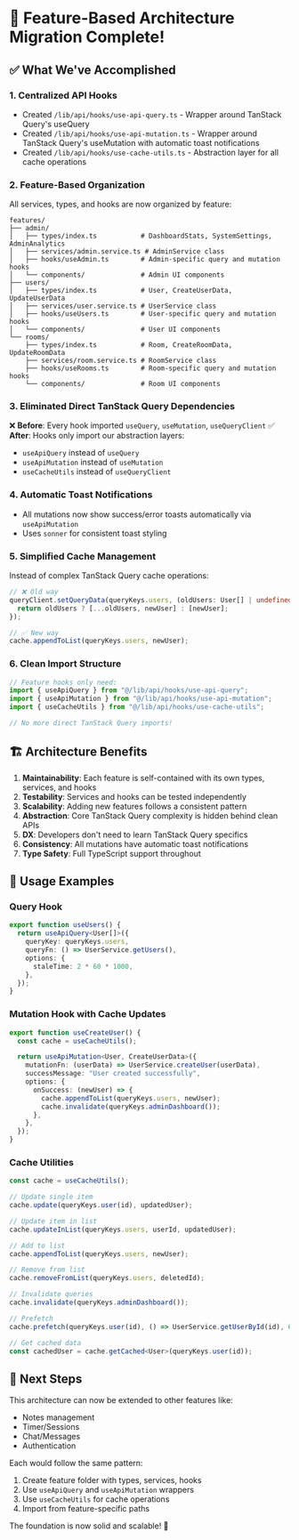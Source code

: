 # 🎉 Feature-Based Architecture Migration Complete!

## ✅ What We've Accomplished

### 1. **Centralized API Hooks**

- Created `/lib/api/hooks/use-api-query.ts` - Wrapper around TanStack Query's useQuery
- Created `/lib/api/hooks/use-api-mutation.ts` - Wrapper around TanStack Query's useMutation with automatic toast notifications
- Created `/lib/api/hooks/use-cache-utils.ts` - Abstraction layer for all cache operations

### 2. **Feature-Based Organization**

All services, types, and hooks are now organized by feature:

```
features/
├── admin/
│   ├── types/index.ts           # DashboardStats, SystemSettings, AdminAnalytics
│   ├── services/admin.service.ts # AdminService class
│   ├── hooks/useAdmin.ts        # Admin-specific query and mutation hooks
│   └── components/              # Admin UI components
├── users/
│   ├── types/index.ts           # User, CreateUserData, UpdateUserData
│   ├── services/user.service.ts # UserService class
│   ├── hooks/useUsers.ts        # User-specific query and mutation hooks
│   └── components/              # User UI components
└── rooms/
    ├── types/index.ts           # Room, CreateRoomData, UpdateRoomData
    ├── services/room.service.ts # RoomService class
    ├── hooks/useRooms.ts        # Room-specific query and mutation hooks
    └── components/              # Room UI components
```

### 3. **Eliminated Direct TanStack Query Dependencies**

❌ **Before**: Every hook imported `useQuery`, `useMutation`, `useQueryClient`
✅ **After**: Hooks only import our abstraction layers:

- `useApiQuery` instead of `useQuery`
- `useApiMutation` instead of `useMutation`
- `useCacheUtils` instead of `useQueryClient`

### 4. **Automatic Toast Notifications**

- All mutations now show success/error toasts automatically via `useApiMutation`
- Uses `sonner` for consistent toast styling

### 5. **Simplified Cache Management**

Instead of complex TanStack Query cache operations:

```typescript
// ❌ Old way
queryClient.setQueryData(queryKeys.users, (oldUsers: User[] | undefined) => {
  return oldUsers ? [...oldUsers, newUser] : [newUser];
});

// ✅ New way
cache.appendToList(queryKeys.users, newUser);
```

### 6. **Clean Import Structure**

```typescript
// Feature hooks only need:
import { useApiQuery } from "@/lib/api/hooks/use-api-query";
import { useApiMutation } from "@/lib/api/hooks/use-api-mutation";
import { useCacheUtils } from "@/lib/api/hooks/use-cache-utils";

// No more direct TanStack Query imports!
```

## 🏗️ Architecture Benefits

1. **Maintainability**: Each feature is self-contained with its own types, services, and hooks
2. **Testability**: Services and hooks can be tested independently
3. **Scalability**: Adding new features follows a consistent pattern
4. **Abstraction**: Core TanStack Query complexity is hidden behind clean APIs
5. **DX**: Developers don't need to learn TanStack Query specifics
6. **Consistency**: All mutations have automatic toast notifications
7. **Type Safety**: Full TypeScript support throughout

## 🎯 Usage Examples

### Query Hook

```typescript
export function useUsers() {
  return useApiQuery<User[]>({
    queryKey: queryKeys.users,
    queryFn: () => UserService.getUsers(),
    options: {
      staleTime: 2 * 60 * 1000,
    },
  });
}
```

### Mutation Hook with Cache Updates

```typescript
export function useCreateUser() {
  const cache = useCacheUtils();

  return useApiMutation<User, CreateUserData>({
    mutationFn: (userData) => UserService.createUser(userData),
    successMessage: "User created successfully",
    options: {
      onSuccess: (newUser) => {
        cache.appendToList(queryKeys.users, newUser);
        cache.invalidate(queryKeys.adminDashboard());
      },
    },
  });
}
```

### Cache Utilities

```typescript
const cache = useCacheUtils();

// Update single item
cache.update(queryKeys.user(id), updatedUser);

// Update item in list
cache.updateInList(queryKeys.users, userId, updatedUser);

// Add to list
cache.appendToList(queryKeys.users, newUser);

// Remove from list
cache.removeFromList(queryKeys.users, deletedId);

// Invalidate queries
cache.invalidate(queryKeys.adminDashboard());

// Prefetch
cache.prefetch(queryKeys.user(id), () => UserService.getUserById(id), 60000);

// Get cached data
const cachedUser = cache.getCached<User>(queryKeys.user(id));
```

## 🚀 Next Steps

This architecture can now be extended to other features like:

- Notes management
- Timer/Sessions
- Chat/Messages
- Authentication

Each would follow the same pattern:

1. Create feature folder with types, services, hooks
2. Use `useApiQuery` and `useApiMutation` wrappers
3. Use `useCacheUtils` for cache operations
4. Import from feature-specific paths

The foundation is now solid and scalable! 🎊
